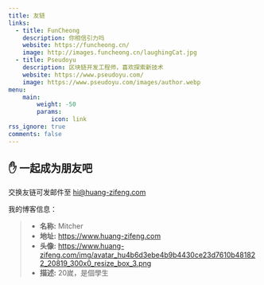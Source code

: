```yaml
---
title: 友链
links:
  - title: FunCheong
    description: 你相信引力吗
    website: https://funcheong.cn/
    image: http://images.funcheong.cn/laughingCat.jpg
  - title: Pseudoyu
    description: 区块链开发工程师，喜欢探索新技术
    website: https://www.pseudoyu.com/
    image: https://www.pseudoyu.com/images/author.webp
menu:
    main: 
        weight: -50
        params:
            icon: link
rss_ignore: true
comments: false
---
```


## ✋  一起成为朋友吧

交换友链可发邮件至 hi@huang-zifeng.com

我的博客信息：

> - **名称:** Mitcher
> - **地址:** https://www.huang-zifeng.com
> - **头像:** https://www.huang-zifeng.com/img/avatar_hu4b6d3ebe4b9b4430ce23d7610b481822_20819_300x0_resize_box_3.png
> - **描述:** 20嵗，是個學生
